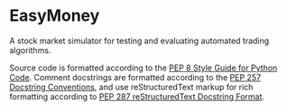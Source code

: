 # EasyMoney

A stock market simulator for testing and evaluating automated trading algorithms.

Source code is formatted according to the [PEP 8 Style Guide for Python Code](
https://www.python.org/dev/peps/pep-0008/ ). Comment docstrings are formatted
according to the [PEP 257 Docstring Conventions](
https://www.python.org/dev/peps/pep-0257/ ), and use reStructuredText markup
for rich formatting according to [PEP 287 reStructuredText Docstring Format](
https://www.python.org/dev/peps/pep-0287/ ).
